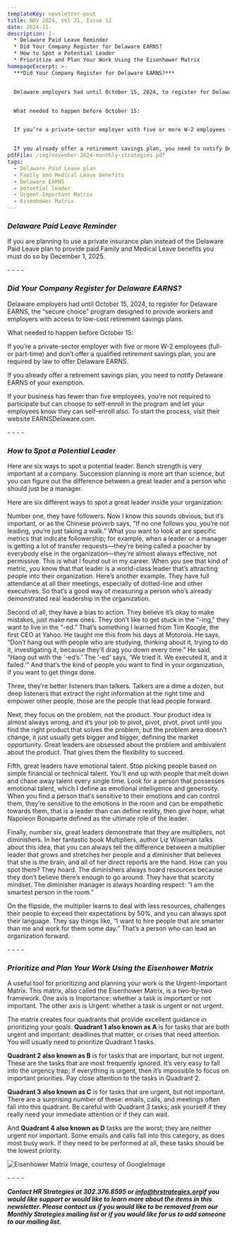 ```yaml
---
templateKey: newsletter-post
title: NOV 2024, Vol 21, Issue 11
date: 2024-11
description: |-
  * Delaware Paid Leave Reminder
  * Did Your Company Register for Delaware EARNS?
  * How to Spot a Potential Leader
  * Prioritize and Plan Your Work Using the Eisenhower Matrix
homepageExcerpt: >-
  ***Did Your Company Register for Delaware EARNS?***


  Delaware employers had until October 15, 2024, to register for Delaware EARNS, the “secure choice” program designed to provide workers and employers with access to low-cost retirement savings plans.


  What needed to happen before October 15:


  If you’re a private-sector employer with five or more W-2 employees (full- or part-time) and don’t offer a qualified retirement savings plan, you are required by law to offer Delaware EARNS.


  If you already offer a retirement savings plan, you need to notify Delaware EARNS of your exemption.
pdfFile: /img/november-2024-monthly-strategies.pdf
tags:
  - Delaware Paid Leave plan
  - Family and Medical Leave benefits
  - Delaware EARNS
  - potential leader
  - Urgent-Important Matrix
  - Eisenhower Matrix
---
```

### ***Delaware Paid Leave Reminder***

If you are planning to use a private insurance plan instead of the Delaware Paid Leave plan to provide paid Family and Medical Leave benefits you must do so by December 1, 2025.

\-﻿ - - -

### ***Did Your Company Register for Delaware EARNS?***

Delaware employers had until October 15, 2024, to register for Delaware EARNS, the “secure choice” program designed to provide workers and employers with access to low-cost retirement savings plans.

What needed to happen before October 15:

If you’re a private-sector employer with five or more W-2 employees (full- or part-time) and don’t offer a qualified retirement savings plan, you are required by law to offer Delaware EARNS.

If you already offer a retirement savings plan, you need to notify Delaware EARNS of your exemption.

If your business has fewer than five employees, you’re not required to participate but can choose to self-enroll in the program and let your employees know they can self-enroll also. To start the process, visit their website EARNSDelaware.com.

\-﻿ - - -

### ***How to Spot a Potential Leader***

Here are six ways to spot a potential leader. Bench strength is very important at a company. Succession planning is more art than science, but you can figure out the difference between a great leader and a person who should just be a manager.

Here are six different ways to spot a great leader inside your organization:

Number one, they have followers. Now I know this sounds obvious, but it’s important, or as the Chinese proverb says, “If no one follows you, you’re not leading, you’re just taking a walk.” What you want to look at are specific metrics that indicate followership; for example, when a leader or a manager is getting a lot of transfer requests—they’re being called a poacher by everybody else in the organization—they’re almost always effective, not permissive. This is what I found out in my career. When you see that kind of metric, you know that that leader is a world-class leader that’s attracting people into their organization. Here’s another example. They have full attendance at all their meetings, especially of dotted-line and other executives. So that’s a good way of measuring a person who’s already demonstrated real leadership in the organization.

Second of all, they have a bias to action. They believe it’s okay to make mistakes, just make new ones. They don’t like to get stuck in the “-ing,” they want to live in the “-ed.” That’s something I learned from Tim Koogle, the first CEO at Yahoo. He taught me this from his days at Motorola. He says, “Don’t hang out with people who are studying, thinking about it, trying to do it, investigating it, because they’ll drag you down every time.” He said, “Hang out with the ‘-ed’s.’ The ‘-ed’ says, ‘We tried it. We executed it, and it failed.’” And that’s the kind of people you want to find in your organization, if you want to get things done.

Three, they’re better listeners than talkers. Talkers are a dime a dozen, but deep listeners that extract the right information at the right time and empower other people, those are the people that lead people forward.

Next, they focus on the problem, not the product. Your product idea is almost always wrong, and it’s your job to pivot, pivot, pivot, pivot until you find the right product that solves the problem, but the problem area doesn’t change, it just usually gets bigger and bigger, defining the market opportunity. Great leaders are obsessed about the problem and ambivalent about the product. That gives them the flexibility to succeed.

Fifth, great leaders have emotional talent. Stop picking people based on simple financial or technical talent. You’ll end up with people that melt down and chase away talent every single time. Look for a person that possesses emotional talent, which I define as emotional intelligence and generosity. When you find a person that’s sensitive to their emotions and can control them, they’re sensitive to the emotions in the room and can be empathetic towards them, that is a leader than can define reality, then give hope, what Napoleon Bonaparte defined as the ultimate role of the leader.

Finally, number six, great leaders demonstrate that they are multipliers, not diminishers. In her fantastic book Multipliers, author Liz Wiseman talks about this idea, that you can always tell the difference between a multiplier leader that grows and stretches her people and a diminisher that believes that she is the brain, and all of her direct reports are the hand. How can you spot them? They hoard. The diminishers always hoard resources because they don’t believe there’s enough to go around. They have that scarcity mindset. The diminisher manager is always hoarding respect: “I am the smartest person in the room.”

On the flipside, the multiplier learns to deal with less resources, challenges their people to exceed their expectations by 50%, and you can always spot their language. They say things like, “I want to hire people that are smarter than me and work for them some day.” That’s a person who can lead an organization forward.

\-﻿ - - -

### ***Prioritize and Plan Your Work Using the Eisenhower Matrix***

A useful tool for prioritizing and planning your work is the Urgent-Important Matrix. This matrix, also called the Eisenhower Matrix, is a two-by-two framework. One axis is Importance: whether a task is important or not important. The other axis is Urgent: whether a task is urgent or not urgent.

The matrix creates four quadrants that provide excellent guidance in prioritizing your goals. **Quadrant 1 also known as A** is for tasks that are both urgent and important: deadlines that matter, or crises that need attention. You will usually need to prioritize Quadrant 1 tasks.

**Quadrant 2 also known as B** is for tasks that are important, but not urgent. These are the tasks that are most frequently ignored. It’s very easy to fall into the urgency trap; if everything is urgent, then it’s impossible to focus on important priorities. Pay close attention to the tasks in Quadrant 2.

**Quadrant 3 also known as C** is for tasks that are urgent, but not important. There are a surprising number of these: emails, calls, and meetings often fall into this quadrant. Be careful with Quadrant 3 tasks; ask yourself if they really need your immediate attention or if they can wait.

And **Quadrant 4 also known as D** tasks are the worst; they are neither urgent nor important. Some emails and calls fall into this category, as does most busy work. If they need to be performed at all, these tasks should be the lowest priority.

![Eisenhower Matrix Image, courtesy of GoogleImage](/img/eisenhower-matrix.png "Eisenhower Matrix Image, courtesy of GoogleImage")

\-﻿ - - -

***Contact HR Strategies at 302.376.8595 or [info@hrstrategies.org](mailto:info@hrstrategies.org)if you would like support or would like to learn more about the items in this newsletter. Please contact us if you would like to be removed from our Monthly Strategies mailing list or if you would like for us to add someone to our mailing list.***